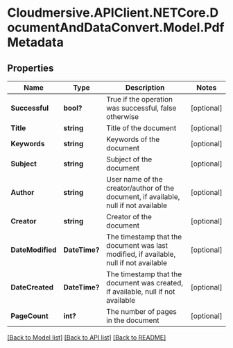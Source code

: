 # Cloudmersive.APIClient.NETCore.DocumentAndDataConvert.Model.PdfMetadata
## Properties

Name | Type | Description | Notes
------------ | ------------- | ------------- | -------------
**Successful** | **bool?** | True if the operation was successful, false otherwise | [optional] 
**Title** | **string** | Title of the document | [optional] 
**Keywords** | **string** | Keywords of the document | [optional] 
**Subject** | **string** | Subject of the document | [optional] 
**Author** | **string** | User name of the creator/author of the document, if available, null if not available | [optional] 
**Creator** | **string** | Creator of the document | [optional] 
**DateModified** | **DateTime?** | The timestamp that the document was last modified, if available, null if not available | [optional] 
**DateCreated** | **DateTime?** | The timestamp that the document was created, if available, null if not available | [optional] 
**PageCount** | **int?** | The number of pages in the document | [optional] 

[[Back to Model list]](../README.md#documentation-for-models) [[Back to API list]](../README.md#documentation-for-api-endpoints) [[Back to README]](../README.md)

